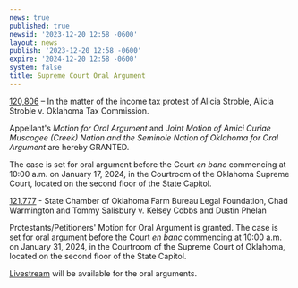 ```yaml
---
news: true
published: true
newsid: '2023-12-20 12:58 -0600'
layout: news
publish: '2023-12-20 12:58 -0600'
expire: '2024-12-20 12:58 -0600'
system: false
title: Supreme Court Oral Argument
---
```


[120,806](https://www.oscn.net/dockets/GetCaseInformation.aspx?db=appellate&number=120806) – In the matter of the income tax protest of Alicia Stroble, Alicia Stroble v. Oklahoma Tax Commission.

Appellant's <em>Motion for Oral Argument</em> and <em>Joint Motion of Amici Curiae Muscogee (Creek) Nation and the Seminole Nation of Oklahoma for Oral Argument</em> are hereby GRANTED.

The case is set for oral argument before the Court <em>en banc</em> commencing at 10:00 a.m. on January 17, 2024, in the Courtroom of the Oklahoma Supreme Court, located on the second floor of the State Capitol.

[121,777](https://www.oscn.net/dockets/GetCaseInformation.aspx?db=appellate&number=121777) - State Chamber of Oklahoma Farm Bureau Legal Foundation, Chad Warmington and Tommy Salisbury v. Kelsey Cobbs and Dustin Phelan

Protestants/Petitioners' Motion for Oral Argument is granted. The case is set for oral argument before the Court <em>en banc</em> commencing at 10:00 a.m. on January 31, 2024, in the Courtroom of the Supreme Court of Oklahoma, located on the second floor of the State Capitol.

[Livestream](https://youtube.com/live/3HUe54jWA-E?feature=shareIngest) will be available for the oral arguments.
